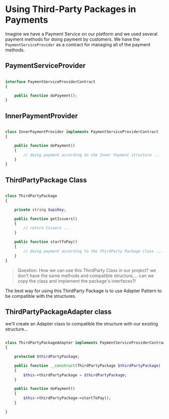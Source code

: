 # Using Third-Party Packages in Payments
Imagine we have a Payment Service on our platform and we used several payment methods for doing payment by customers.
We have the `PaymentServiceProvider` as a contract for managing all of the payment methods.

## PaymentServiceProvider
```php

interface PaymentServiceProviderContract 
{

    public function doPayment();
}
```

## InnerPaymentProvider

```php

class InnerPaymentProvider implements PaymentServiceProviderContract 
{

    public function doPayment()
    {
        // doing payment according to the Inner Payment structure ...
    }
}
```

## ThirdPartyPackage Class
```php

class ThirdPartyPackage 
{

    private string $apiKey;

    public function getIssuers()
    {
        // return Issuers ...
    }

    public function startToPay()
    {
        // doing payment according to the ThirdParty Package class ...
    }
}
```

> Question: How we can use this ThirdParty Class in our project? we don't have the same methods and compatible structure,... can we copy the class and implement the package's interfaces?! 

The best way for using this ThirdParty Package is to use Adapter Pattern to be compatible with the structures.

## ThirdPartyPackageAdapter class
we'll create an Adapter class to compatible the structure with our existing structure...
```php

class ThirdPartyPackageAdapter implements PaymentServiceProviderContract  
{

    protected $thirdPartyPackage;

    public function __construct(ThirdPartyPackage $thirdPartyPackage)
    {
        $this->thirdPartyPackage = $thirdPartyPackage;
    }

    public function doPayment()
    {
        $this->thirdPartyPackage->startToPay();
    }

}

```